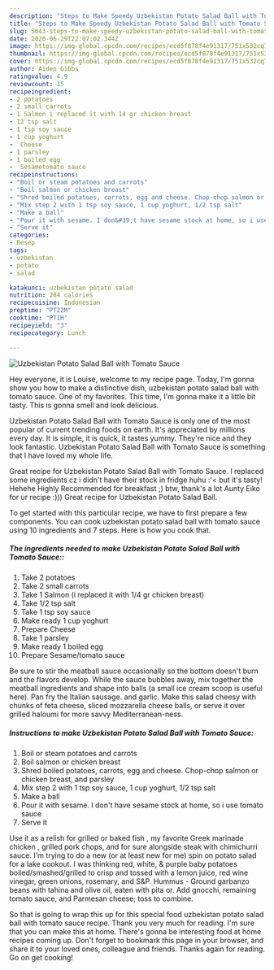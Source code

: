 ```yaml
---
description: "Steps to Make Speedy Uzbekistan Potato Salad Ball with Tomato Sauce"
title: "Steps to Make Speedy Uzbekistan Potato Salad Ball with Tomato Sauce"
slug: 5643-steps-to-make-speedy-uzbekistan-potato-salad-ball-with-tomato-sauce
date: 2020-06-29T22:07:02.344Z
image: https://img-global.cpcdn.com/recipes/ecd5f878f4e91317/751x532cq70/uzbekistan-potato-salad-ball-with-tomato-sauce-recipe-main-photo.jpg
thumbnail: https://img-global.cpcdn.com/recipes/ecd5f878f4e91317/751x532cq70/uzbekistan-potato-salad-ball-with-tomato-sauce-recipe-main-photo.jpg
cover: https://img-global.cpcdn.com/recipes/ecd5f878f4e91317/751x532cq70/uzbekistan-potato-salad-ball-with-tomato-sauce-recipe-main-photo.jpg
author: Aiden Gibbs
ratingvalue: 4.9
reviewcount: 15
recipeingredient:
- 2 potatoes
- 2 small carrots
- 1 Salmon i replaced it with 14 gr chicken breast
- 12 tsp salt
- 1 tsp soy sauce
- 1 cup yoghurt
-  Cheese
- 1 parsley
- 1 boiled egg
-  Sesametomato sauce
recipeinstructions:
- "Boil or steam potatoes and carrots"
- "Boil salmon or chicken breast"
- "Shred boiled potatoes, carrots, egg and cheese. Chop-chop salmon or chicken breast, and parsley"
- "Mix step 2 with 1 tsp soy sauce, 1 cup yoghurt, 1/2 tsp salt"
- "Make a ball"
- "Pour it with sesame. I don&#39;t have sesame stock at home, so i use tomato sauce"
- "Serve it"
categories:
- Resep
tags:
- uzbekistan
- potato
- salad

katakunci: uzbekistan potato salad
nutrition: 284 calories
recipecuisine: Indonesian
preptime: "PT22M"
cooktime: "PT1H"
recipeyield: "3"
recipecategory: Lunch

---
```



![Uzbekistan Potato Salad Ball with Tomato Sauce](https://img-global.cpcdn.com/recipes/ecd5f878f4e91317/751x532cq70/uzbekistan-potato-salad-ball-with-tomato-sauce-recipe-main-photo.jpg)

Hey everyone, it is Louise, welcome to my recipe page. Today, I'm gonna show you how to make a distinctive dish, uzbekistan potato salad ball with tomato sauce. One of my favorites. This time, I'm gonna make it a little bit tasty. This is gonna smell and look delicious.

Uzbekistan Potato Salad Ball with Tomato Sauce is only one of the most popular of current trending foods on earth. It's appreciated by millions every day. It is simple, it is quick, it tastes yummy. They're nice and they look fantastic. Uzbekistan Potato Salad Ball with Tomato Sauce is something that I have loved my whole life.

Great recipe for Uzbekistan Potato Salad Ball with Tomato Sauce. I replaced some ingredients cz i didn&#39;t have their stock in fridge huhu :&#39;&lt; but it&#39;s tasty! Hehehe Highly Recommended for breakfast ;) btw, thank&#39;s a lot Aunty Eiko for ur recipe :))) Great recipe for Uzbekistan Potato Salad Ball.


To get started with this particular recipe, we have to first prepare a few components. You can cook uzbekistan potato salad ball with tomato sauce using 10 ingredients and 7 steps. Here is how you cook that.

##### The ingredients needed to make Uzbekistan Potato Salad Ball with Tomato Sauce::

1. Take 2 potatoes
1. Take 2 small carrots
1. Take 1 Salmon (i replaced it with 1/4 gr chicken breast)
1. Take 1/2 tsp salt
1. Take 1 tsp soy sauce
1. Make ready 1 cup yoghurt
1. Prepare  Cheese
1. Take 1 parsley
1. Make ready 1 boiled egg
1. Prepare  Sesame/tomato sauce


Be sure to stir the meatball sauce occasionally so the bottom doesn&#39;t burn and the flavors develop. While the sauce bubbles away, mix together the meatball ingredients and shape into balls (a small ice cream scoop is useful here). Pan fry the Italian sausage. and garlic. Make this salad cheesy with chunks of feta cheese, sliced mozzarella cheese balls, or serve it over grilled haloumi for more savvy Mediterranean-ness. 

##### Instructions to make Uzbekistan Potato Salad Ball with Tomato Sauce:

1. Boil or steam potatoes and carrots
1. Boil salmon or chicken breast
1. Shred boiled potatoes, carrots, egg and cheese. Chop-chop salmon or chicken breast, and parsley
1. Mix step 2 with 1 tsp soy sauce, 1 cup yoghurt, 1/2 tsp salt
1. Make a ball
1. Pour it with sesame. I don&#39;t have sesame stock at home, so i use tomato sauce
1. Serve it


Use it as a relish for grilled or baked fish , my favorite Greek marinade chicken , grilled pork chops, and for sure alongside steak with chimichurri sauce. I&#39;m trying to do a new (or at least new for me) spin on potato salad for a lake cookout. I was thinking red, white, &amp; purple baby potatoes boiled/smashed/grilled to crisp and tossed with a lemon juice, red wine vinegar, green onions, rosemary, and S&amp;P. Hummus - Ground garbanzo beans with tahina and olive oil, eaten with pita or. Add gnocchi, remaining tomato sauce, and Parmesan cheese; toss to combine. 

So that is going to wrap this up for this special food uzbekistan potato salad ball with tomato sauce recipe. Thank you very much for reading. I'm sure that you can make this at home. There's gonna be interesting food at home recipes coming up. Don't forget to bookmark this page in your browser, and share it to your loved ones, colleague and friends. Thanks again for reading. Go on get cooking!
